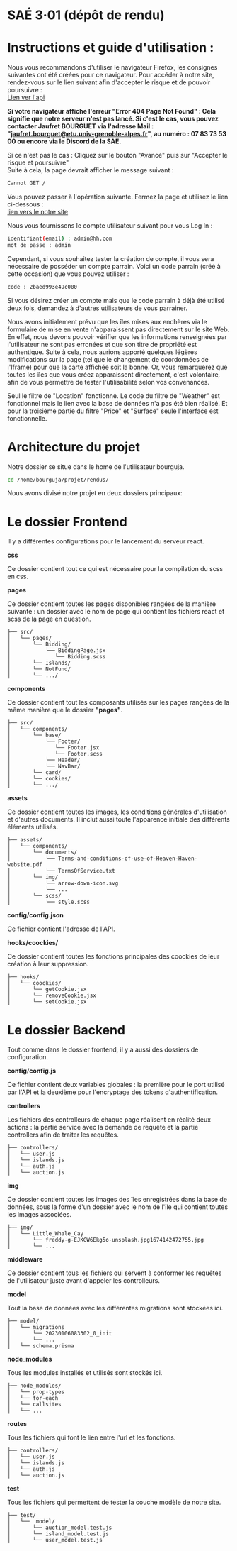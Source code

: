 # SAÉ 3·01 (dépôt de rendu)

# Instructions et guide d'utilisation :

Nous vous recommandons d'utiliser le navigateur Firefox, les consignes suivantes ont été créées pour ce navigateur.
Pour accéder à notre site, rendez-vous sur le lien suivant afin d'accepter le risque et de pouvoir poursuivre :<br>
[Lien ver l'api](https://192.168.14.210:3000)<br>

**Si votre navigateur affiche l'erreur "Error 404 Page Not Found" :
Cela signifie que notre serveur n'est pas lancé. Si c'est le cas, vous pouvez contacter Jaufret BOURGUET via l'adresse Mail : 
"jaufret.bourguet@etu.univ-grenoble-alpes.fr", au numéro : 07 83 73 53 00 ou encore via le Discord de la SAE.**

Si ce n'est pas le cas : 
Cliquez sur le bouton "Avancé" puis sur "Accepter le risque et poursuivre" <br>
Suite à cela, la page devrait afficher le message suivant : 
```bash
Cannot GET /
```
Vous pouvez passer à l'opération suivante. 
Fermez la page et utilisez le lien ci-dessous : <br>
[lien vers le notre site](https://192.168.14.210)

Nous vous fournissons le compte utilisateur suivant pour vous Log In : 
```bash
identifiant(email) : admin@hh.com
mot de passe : admin
```

Cependant, si vous souhaitez tester la création de compte, il vous sera nécessaire de posséder un compte parrain.
Voici un code parrain (créé à cette occasion) que vous pouvez utiliser :
```bash
code : 2baed993e49c000
``` 
Si vous désirez créer un compte mais que le code parrain à déjà été utilisé deux fois, demandez à d'autres utilisateurs de vous parrainer.

Nous avons initialement prévu que les îles mises aux enchères via le formulaire de mise en vente n'apparaissent pas directement 
sur le site Web. 
En effet, nous devons pouvoir vérifier que les informations renseignées par l'utilisateur ne sont pas erronées et que son titre de propriété 
est authentique. Suite à cela, nous aurions apporté quelques légères modifications sur la page (tel que le changement de coordonnées de l'Iframe)
pour que la carte affichée soit la bonne. 
Or, vous remarquerez que toutes les îles que vous créez apparaissent directement, c'est volontaire, afin de vous permettre de tester l'utilisabilité selon vos convenances.

Seul le filtre de "Location" fonctionne. Le code du filtre de "Weather" est fonctionnel mais le lien avec la base de données n'a pas été bien réalisé. Et pour la troisième partie du filtre "Price" et "Surface" seule l'interface est fonctionnelle.



# Architecture du projet
Notre dossier se situe dans le home de l'utilisateur bourguja.

```bash
cd /home/bourguja/projet/rendus/
```

Nous avons divisé notre projet en deux dossiers principaux:

# Le dossier Frontend

Il y a différentes configurations pour le lancement du serveur react.

**css**

Ce dossier contient tout ce qui est nécessaire pour la compilation du scss en css.

**pages**

Ce dossier contient toutes les pages disponibles rangées de la manière suivante : un dossier avec le nom de page qui contient les fichiers react et scss de la page en question.

```console
├── src/
│   └── pages/
│       └── Bidding/
│           └── BiddingPage.jsx
│              └── Bidding.scss
│       └── Islands/ 
│       └── NotFund/ 
│       └── .../ 

```

**components**

Ce dossier contient tout les composants utilisés sur les pages rangées de la même manière que le dossier **"pages"**.

```console
├── src/
│   └── components/
│       └── base/
│           └── Footer/
│              └── Footer.jsx 
│              └── Footer.scss
│           └── Header/
│           └── NavBar/
│       └── card/ 
│       └── cookies/ 
│       └── .../ 

```

**assets**

Ce dossier contient toutes les images, les conditions générales d'utilisation et d'autres documents. Il inclut aussi toute l'apparence initiale des différents éléments utilisés.

```console
├── assets/
│   └── components/
│       └── documents/
│           └── Terms-and-conditions-of-use-of-Heaven-Haven-website.pdf
│           └── TermsOfService.txt
│       └── img/ 
│           └── arrow-down-icon.svg
│           └── ...
│       └── scss/ 
│           └── style.scss

```

**config/config.json**

Ce fichier contient l'adresse de l'API.

**hooks/coockies/**

Ce dossier contient toutes les fonctions principales des coockies de leur création à leur suppression.

```console
├── hooks/
│   └── coockies/
│       └── getCookie.jsx
│       └── removeCookie.jsx
│       └── setCookie.jsx
```

# Le dossier Backend

Tout comme dans le dossier frontend, il y a aussi des dossiers de configuration.

**config/config.js**

Ce fichier contient deux variables globales : la première pour le port utilisé par l'API et la deuxième pour l'encryptage des tokens d'authentification.

**controllers**

Les fichiers des controlleurs de chaque page réalisent en réalité deux actions : la partie service avec la demande de requête et la partie controllers afin de traiter les requêtes. 

```console
├── controllers/
│   └── user.js
│   └── islands.js
│   └── auth.js
│   └── auction.js
```

**img**

Ce dossier contient toutes les images des îles enregistrées dans la base de données, sous la forme d'un dossier avec le nom de l'île qui contient toutes les images associées.

```console
├── img/
│   └── Little_Whale_Cay
│       └── freddy-g-EJKGW6Ekg5o-unsplash.jpg1674142472755.jpg
│       └── ...
```

**middleware**

Ce dossier contient tous les fichiers qui servent à conformer les requêtes de l'utilisateur juste avant d'appeler les controlleurs.

**model**

Tout la base de données avec les différentes migrations sont stockées ici.


```console
├── model/
│   └── migrations
│       └── 20230106083302_0_init
│       └── ...
│   └── schema.prisma
```

**node_modules**

Tous les modules installés et utilisés sont stockés ici.


```console
├── node_modules/
│   └── prop-types
│   └── for-each
│   └── callsites
│   └── ...
```

**routes**

Tous les fichiers qui font le lien entre l'url et les fonctions.

```console
├── controllers/
│   └── user.js
│   └── islands.js
│   └── auth.js
│   └── auction.js
```

**test**

Tous les fichiers qui permettent de tester la couche modèle de notre site.

```console
├── test/
│   └──  model/
│       └── auction_model.test.js
│       └── island_model.test.js
│       └── user_model.test.js
```

























